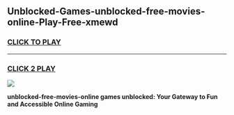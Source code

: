 
## Unblocked-Games-unblocked-free-movies-online-Play-Free-xmewd
<h3>
<a href="https://premium76.site?title=unblocked-free-movies-online&ref=20M">CLICK TO PLAY</a></h3>
<hr>

<h3>
<a href="https://premium76.site?title=unblocked-free-movies-online&ref=20M">CLICK 2 PLAY</a>
  
</h3>

<a href="https://premium76.site?title=unblocked-free-movies-online&ref=19M"><img src="https://clearcache.store/games.png"></a>


**unblocked-free-movies-online games unblocked: Your Gateway to Fun and Accessible Online Gaming**
